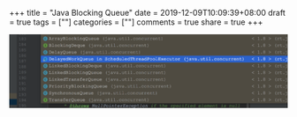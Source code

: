 +++
title = "Java Blocking Queue"
date = 2019-12-09T10:09:39+08:00
draft = true
tags = [""]
categories = [""]
comments = true
share = true
+++


![](images/5b2a655f.png)